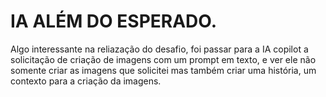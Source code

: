 # IA ALÉM DO ESPERADO.

Algo interessante na reliazação do desafio, foi passar para a IA copilot a solicitação de criação de imagens com um prompt em texto, e ver ele não somente criar as imagens que solicitei mas também criar uma história, um contexto para a criação da imagens.
